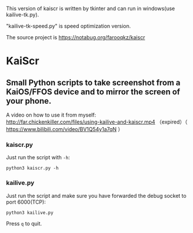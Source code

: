 This version of kaiscr is written by tkinter and can run in windows(use kailive-tk.py).

"kailive-tk-speed.py" is speed optimization version.

The source project is https://notabug.org/farooqkz/kaiscr

# KaiScr
## Small Python scripts to take screenshot from a KaiOS/FFOS device and to mirror the screen of your phone.

A video on how to use it from myself:
http://far.chickenkiller.com/files/using-kailive-and-kaiscr.mp4 （expired）（  https://www.bilibili.com/video/BV1Q54y1a7qN  ）

### kaiscr.py
Just run the script with `-h`:
```
python3 kaiscr.py -h
```

### kailive.py
Just run the script and make sure you have forwarded the debug socket
to port 6000(TCP):
```
python3 kailive.py
```
Press `q` to quit.
